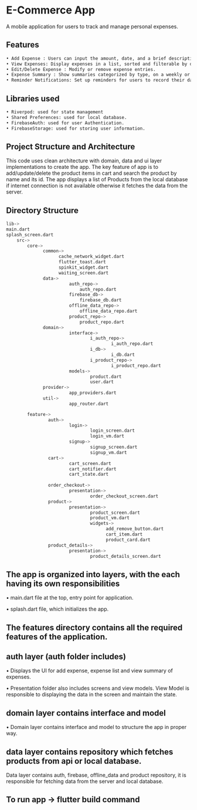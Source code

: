 # E-Commerce App

A mobile application for users to track and manage personal expenses.


## Features
```sh
• Add Expense : Users can input the amount, date, and a brief description.
• View Expenses: Display expenses in a list, sorted and filterable by date.
• Edit/Delete Expense : Modify or remove expense entries.
• Expense Summary : Show summaries categorized by type, on a weekly or monthly basis.
• Reminder Notifications: Set up reminders for users to record their daily expenses.
```

## Libraries used
```sh
• Riverpod: used for state management
• Shared Preferences: used for local database.
• FirebaseAuth: used for user Authentication.
• FirebaseStorage: used for storing user information.
```

## Project Structure and Architecture

This code uses clean architecture with domain, data and ui layer implementations to create the app. The key feature of app is to add/update/delete the product items in cart and
search the product by name and its id. The app displays a list of Products from the local database if internet connection is not available otherwise it fetches the data from the server.

## Directory Structure
```sh
lib->
main.dart
splash_screen.dart
    src->
        core->
              common->
                    cache_network_widget.dart
                    flutter_toast.dart
                    spinkit_widget.dart
                    waiting_screen.dart
              data->
                        auth_repo->
                            auth_repo.dart
                        firebase_db->
                            firebase_db.dart
                        offline_data_repo->
                            offline_data_repo.dart
                        product_repo->
                            product_repo.dart
              domain->
                        interface->
                                i_auth_repo->
                                        i_auth_repo.dart
                                i_db->
                                        i_db.dart
                                i_product_repo->
                                        i_product_repo.dart                            
                        models->
                                product.dart
                                user.dart   
              provider->
                        app_providers.dart                                            
              util->
                        app_router.dart

        feature->
                auth->
                        login->
                                login_screen.dart
                                login_vm.dart
                        signup->
                                signup_screen.dart
                                signup_vm.dart
                cart->
                        cart_screen.dart
                        cart_notifier.dart
                        cart_state.dart
                        
                order_checkout->
                        presentation->
                                order_checkout_screen.dart
                product->
                        presentation->
                                product_screen.dart
                                product_vm.dart
                                widgets->
                                      add_remove_button.dart
                                      cart_item.dart
                                      product_card.dart
                product_details->
                        presentation->
                                product_details_screen.dart                                      

```
## The app is organized into layers, with the each having its own responsibilities

• main.dart file at the top, entry point for application.

• splash.dart file, which initializes the app.


## The features directory contains all the required features of the application.

## auth layer (auth folder includes)

• Displays the UI for add expense, expense list and view summary of expenses.

• Presentation folder also includes screens and view models. View Model is responsible to displaying the data in the screen and maintain the state.


## domain layer contains interface and model

• Domain layer contains interface and model to structure the app in proper way.

## data layer contains repository which fetches products from api or local database.

Data layer contains auth, firebase, offline_data and product repository, it is responsible for fetching data from the server and local database.


## To run app -> flutter build  command









